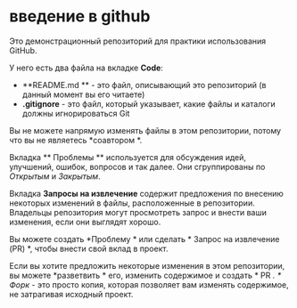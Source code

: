 # введение в github
Это демонстрационный репозиторий для практики использования GitHub.

У него есть два файла на вкладке **Code**:
- **README.md ** - это файл, описывающий это репозиторий (в данный момент вы его читаете)
- **.gitignore** - это файл, который указывает, какие файлы и каталоги должны игнорироваться Git

Вы не можете напрямую изменять файлы в этом репозитории, потому что вы не являетесь *соавтором *.

Вкладка ** Проблемы ** используется для обсуждения идей, улучшений, ошибок, вопросов и так далее. Они сгруппированы по *Открытым* и *Закрытым*.

Вкладка **Запросы на извлечение** содержит предложения по внесению некоторых изменений в файлы, расположенные в репозитории. Владельцы репозитория могут просмотреть запрос и внести ваши изменения, если они выглядят хорошо.

Вы можете создать *Проблему * или сделать * Запрос на извлечение (PR) *, чтобы внести свой вклад в проект.

Если вы хотите предложить некоторые изменения в этом репозитории, вы можете *разветвить * его, изменить содержимое и создать * PR *. * Форк* - это просто копия, которая позволяет вам изменять содержимое, не затрагивая исходный проект.
